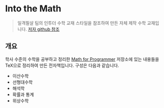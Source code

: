 # Into the Math

> 일격필살 팀의 인투더 수학 교재 스타일을 참조하여 만든 자체 제작 수학 교재입니다. 
[저자 github 참조]("https://github.com/KrissHeo/MathTextBook")
## 개요

학사 수준의 수학을 공부하고 정리한 [Math for Programmer](https://github.com/kangdy25/Math_for_Programmer) 저장소에 있는 내용들을 TeX으로 정리하여 만든 전자책입니다. 구성은 다음과 같습니다.

-   이산수학
-   선형대수학
-   해석학
-   확률과 통계
-   위상수학
